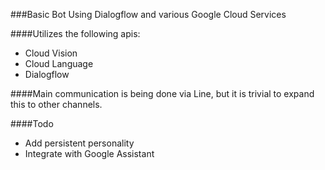 ###Basic Bot Using Dialogflow and various Google Cloud Services

####Utilizes the following apis:
- Cloud Vision
- Cloud Language
- Dialogflow


####Main communication is being done via Line, but it is trivial to expand this to other channels.


####Todo
- Add persistent personality
- Integrate with Google Assistant


